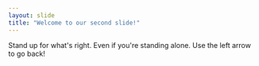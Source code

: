 ```yaml
---
layout: slide
title: "Welcome to our second slide!"
---
```

Stand up for what's right. Even if you're standing alone.
Use the left arrow to go back!
